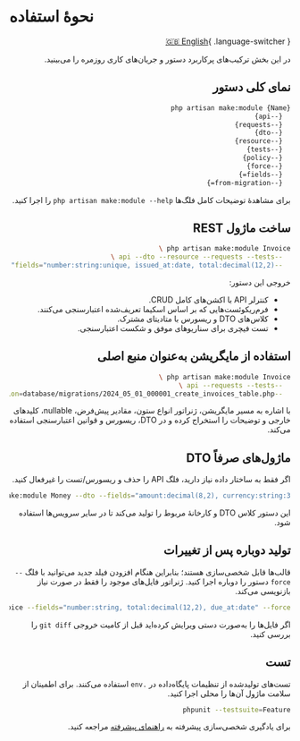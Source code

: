# نحوهٔ استفاده

<div dir="rtl">

[🇬🇧 English](/en/usage/){ .language-switcher }

در این بخش ترکیب‌های پرکاربرد دستور و جریان‌های کاری روزمره را می‌بینید.

## نمای کلی دستور

```bash
php artisan make:module {Name}
  {--api}
  {--requests}
  {--dto}
  {--resource}
  {--tests}
  {--policy}
  {--force}
  {--fields=}
  {--from-migration=}
```

برای مشاهدهٔ توضیحات کامل فلگ‌ها `php artisan make:module --help` را اجرا کنید.

## ساخت ماژول REST

```bash
php artisan make:module Invoice \
  --api --dto --resource --requests --tests \
  --fields="number:string:unique, issued_at:date, total:decimal(12,2)"
```

خروجی این دستور:

- کنترلر API با اکشن‌های کامل CRUD.
- فرم‌ریکوئست‌هایی که بر اساس اسکیما تعریف‌شده اعتبارسنجی می‌کنند.
- کلاس‌های DTO و ریسورس با متادیتای مشترک.
- تست فیچری برای سناریوهای موفق و شکست اعتبارسنجی.

## استفاده از مایگریشن به‌عنوان منبع اصلی

```bash
php artisan make:module Invoice \
  --api --requests --tests \
  --from-migration=database/migrations/2024_05_01_000001_create_invoices_table.php
```

با اشاره به مسیر مایگریشن، ژنراتور انواع ستون، مقادیر پیش‌فرض، nullable، کلیدهای خارجی و توضیحات را استخراج کرده و در DTO، ریسورس و قوانین اعتبارسنجی استفاده می‌کند.

## ماژول‌های صرفاً DTO

اگر فقط به ساختار داده نیاز دارید، فلگ API را حذف و ریسورس/تست را غیرفعال کنید.

```bash
php artisan make:module Money --dto --fields="amount:decimal(8,2), currency:string:3"
```

این دستور کلاس DTO و کارخانهٔ مربوط را تولید می‌کند تا در سایر سرویس‌ها استفاده شود.

## تولید دوباره پس از تغییرات

قالب‌ها قابل شخصی‌سازی هستند؛ بنابراین هنگام افزودن فیلد جدید می‌توانید با فلگ `--force` دستور را دوباره اجرا کنید. ژنراتور فایل‌های موجود را فقط در صورت نیاز بازنویسی می‌کند.

```bash
php artisan make:module Invoice --fields="number:string, total:decimal(12,2), due_at:date" --force
```

اگر فایل‌ها را به‌صورت دستی ویرایش کرده‌اید قبل از کامیت خروجی `git diff` را بررسی کنید.

## تست

تست‌های تولیدشده از تنظیمات پایگاه‌داده در `.env` استفاده می‌کنند. برای اطمینان از سلامت ماژول آن‌ها را محلی اجرا کنید.

```bash
phpunit --testsuite=Feature
```

برای یادگیری شخصی‌سازی پیشرفته به [راهنمای پیشرفته](/fa/advanced/) مراجعه کنید.


</div>
